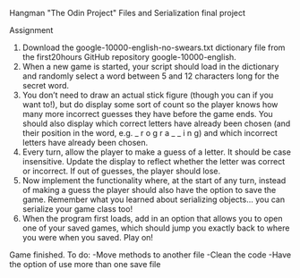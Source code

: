 Hangman
"The Odin Project" Files and Serialization final project

Assignment
  1. Download the google-10000-english-no-swears.txt dictionary file from the first20hours GitHub repository google-10000-english.
  2. When a new game is started, your script should load in the dictionary and randomly select a word between 5 and 12 characters long for the secret word.
  3. You don’t need to draw an actual stick figure (though you can if you want to!), but do display some sort of count so the player knows how many more        incorrect guesses they have before the game ends. You should also display which correct letters have already been chosen (and their position in the        word, e.g. _ r o g r a _ _ i n g) and which incorrect letters have already been chosen.
  4. Every turn, allow the player to make a guess of a letter. It should be case insensitive. Update the display to reflect whether the letter was correct      or incorrect. If out of guesses, the player should lose.
  5. Now implement the functionality where, at the start of any turn, instead of making a guess the player should also have the option to save the game.        Remember what you learned about serializing objects… you can serialize your game class too!
  6. When the program first loads, add in an option that allows you to open one of your saved games, which should jump you exactly back to where you were        when you saved. Play on!
 
Game finished.
To do:
-Move methods to another file
-Clean the code
-Have the option of use more than one save file
